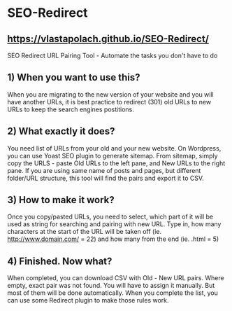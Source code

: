 # SEO-Redirect

## https://vlastapolach.github.io/SEO-Redirect/

SEO Redirect URL Pairing Tool - Automate the tasks you don't have to do

## 1) When you want to use this?
When you are migrating to the new version of your website and you will have another URLs, it is best practice to redirect (301) old URLs to new URLs to keep the search engines postitions.

## 2) What exactly it does?
You need list of URLs from your old and your new website. On Wordpress, you can use Yoast SEO plugin to generate sitemap. From sitemap, simply copy the URLS - paste Old URLs to the left pane, and New URLs to the right pane. If you are using same name of posts and pages, but different folder/URL structure, this tool will find the pairs and export it to CSV.

## 3) How to make it work?
Once you copy/pasted URLs, you need to select, which part of it will be used as string for searching and pairing with new URL. Type in, how many characters at the start of the URL will be taken off (ie. http://www.domain.com/ = 22) and how many from the end (ie. .html = 5)

## 4) Finished. Now what?
When completed, you can download CSV with Old - New URL pairs. Where empty, exact pair was not found. You will have to assign it manually. But most of them will be done automatically. When you complete the list, you can use some Redirect plugin to make those rules work.
